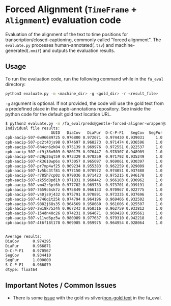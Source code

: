 # Forced Alignment (`TimeFrame` + `Alignment`) evaluation code

Evaluation of the alignment of the text to time positions for transcription/closed-captioning, commonly called "forced alignment".
The `evaluate.py` processes human-annotated(`.tsv`) and machine-generated(`.mmif`) and outputs the evaluation results.

## Usage
To run the evaluation code, run the following command while in the `fa_eval` directory:  
```bash
python3 evaluate.py -m <machine_dir> -g <gold_dir> -r <result_file>
```
`-g` argument is optional. If not provided, the code will use the gold text from a predefined place in the aapb-annotations repository. 
See inside the python code for the default gold text location URL.

```bash
$ python3 evaluate.py -m /fa_eval/preds@gentle-forced-aligner-wrapper@aapb-collaboration-21-nongoldtext
Individual file results:
                    GUID   DiaCov   DiaPur  D-C-P-F1   SegCov  SegPur  S-C-P-F1
cpb-aacip-507-6w96689725 0.976800 0.972071  0.974430 0.939031     1.0  0.968557
cpb-aacip-507-pc2t43js98 0.974697 0.968273  0.971474 0.936596     1.0  0.967260
cpb-aacip-507-6h4cn6zk04 0.975139 0.969976  0.972551 0.922537     1.0  0.959708
cpb-aacip-507-cf9j38m509 0.980175 0.976447  0.978307 0.948909     1.0  0.973785
cpb-aacip-507-n29p26qt59 0.973329 0.970259  0.971792 0.935249     1.0  0.966541
cpb-aacip-507-nk3610wp6s 0.973057 0.965097  0.969061 0.930397     1.0  0.963944
cpb-aacip-507-pr7mp4wf25 0.969234 0.955383  0.962259 0.929009     1.0  0.963198
cpb-aacip-507-1v5bc3tf81 0.977150 0.970972  0.974051 0.937488     1.0  0.967735
cpb-aacip-507-r785h7cp0z 0.979036 0.971423  0.975215 0.946178     1.0  0.972345
cpb-aacip-507-zk55d8pd1h 0.971831 0.960442  0.966103 0.930962     1.0  0.964247
cpb-aacip-507-vm42r3pt6h 0.977702 0.969733  0.973701 0.939191     1.0  0.968642
cpb-aacip-507-7659c6sk7z 0.975849 0.966133  0.970967 0.922775     1.0  0.959837
cpb-aacip-507-v40js9j432 0.975791 0.970891  0.973335 0.937696     1.0  0.967846
cpb-aacip-507-4746q1t25k 0.974794 0.964196  0.969466 0.932502     1.0  0.965072
cpb-aacip-507-9882j68s35 0.964569 0.958660  0.961606 0.925507     1.0  0.961313
cpb-aacip-507-zw18k75z4h 0.967243 0.958316  0.962759 0.933812     1.0  0.965773
cpb-aacip-507-154dn40c26 0.974231 0.964671  0.969428 0.935661     1.0  0.966761
cpb-aacip-507-v11vd6pz5w 0.980989 0.977637  0.979310 0.942218     1.0  0.970250
cpb-aacip-507-4t6f18t178 0.969985 0.959975  0.964954 0.928064     1.0  0.962690


Average results:
DiaCov      0.974295
DiaPur      0.966871
D-C-P-F1    0.970567
SegCov      0.934410
SegPur      1.000000
S-C-P-F1    0.966079
dtype: float64
```

## Important Notes / Common Issues
* There is some [issue](https://github.com/clamsproject/aapb-evaluations/issues/31) with the gold vs silver/[non-gold text](aapb-collaboration-21-nongoldtext) in the fa_eval. 
